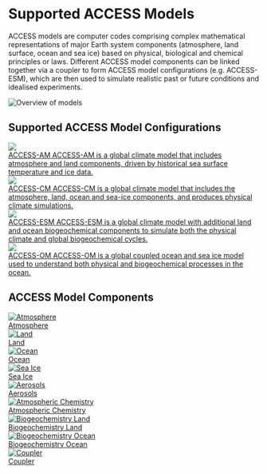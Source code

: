 # Supported ACCESS Models

ACCESS models are computer codes comprising complex mathematical representations of major Earth system components (atmosphere, land surface, ocean and sea ice) based on physical, biological and chemical principles or laws. Different ACCESS model components can be linked together via a coupler to form ACCESS model configurations (e.g. ACCESS-ESM), which are then used to simulate realistic past or future conditions and idealised experiments.
<!-- ACCESS is a family of related computer models that are able to represent different parts of the Earth system trough the deployment of various model components. ACCESS models link these model components through software called couplers to form different Model Configurations. -->
<!-- See also specific phrasing of components / configurations / experiments -->
<!-- https://access-nri.github.io/procedures-and-practices/pr-preview/pr-19/release/release_specification/ -->

![Overview of models](../assets/models_flow_diagram.png)
<!-- <img src="Assets/icon.png" width="200"> -->

## Supported ACCESS Model Configurations
<div class="card-container" style="flex-direction: column">
<a href="configurations/access-am/" class="rectangular-card default-text-color" style="height: 10em;">
        <div class="rectangular-card-image-container">
            <img src="../assets/model-config-logos/configurations-without-titles/access-am.png" class="white-background img-cover"></img> 
        </div>
        <div class="rectangular-card-text-container">
            <span class="bold" >ACCESS-AM</span>
            <span>
                ACCESS-AM is a global climate model that includes atmosphere and land components, driven by historical sea surface temperature and ice data.
            </span>
        </div>
    </a>
    <a href="configurations/access-cm/" class="rectangular-card default-text-color" style="height: 10em;">
        <div class="rectangular-card-image-container">
            <img src="../assets/model-config-logos/configurations-without-titles/access-cm.png" class="white-background img-cover"></img> 
        </div>
        <div class="rectangular-card-text-container">
            <span class="bold" >ACCESS-CM</span>
            <span>
                ACCESS-CM is a global climate model that includes the atmosphere, land, ocean and sea-ice components, and produces physical climate simulations.
            </span>
        </div>
    </a>
    <a href="configurations/access-esm/" class="rectangular-card default-text-color" style="height: 10em;">
        <div class="rectangular-card-image-container">
            <img src="../assets/model-config-logos/configurations-without-titles/access-esm.png" class="white-background img-cover"></img> 
        </div>
        <div class="rectangular-card-text-container">
            <span class="bold" >ACCESS-ESM</span>
            <span>
                ACCESS-ESM is a global climate model with additional land and ocean biogeochemical components to simulate both the physical climate and global biogeochemical cycles.
            </span>
        </div>
    </a>
    <a href="configurations/access-om/" class="rectangular-card default-text-color" style="height: 10em;">
        <div class="rectangular-card-image-container">
            <img src="../assets/model-config-logos/configurations-without-titles/access-om.png" class="white-background img-cover"></img> 
        </div>
        <div class="rectangular-card-text-container">
            <span class="bold" >ACCESS-OM</span>
            <span>
                ACCESS-OM is a global coupled ocean and sea ice model used to understand both physical and biogeochemical processes in the ocean.
            </span>
        </div>
    </a>
</div>

## ACCESS Model Components
<div class="card-container">
    <a href="model_components/atmosphere" class="squared-card aspect-ratio1to1 default-text-color">
        <div class="squared-card-image-container">
            <img class="img-contain" src="../assets/component-logos/components-without-titles/ACCESS icon ATMOSPHERE.png" alt="Atmosphere"></img>
        </div>
        <div class="squared-card-text-container bold">Atmosphere</div>
    </a>
    <a href="model_components/land" class="squared-card aspect-ratio1to1 default-text-color">
        <div class="squared-card-image-container">
            <img class="img-contain" src="../assets/component-logos/components-without-titles/ACCESS icon LAND SURFACE.png" alt="Land"></img>
        </div>
        <div class="squared-card-text-container bold">Land</div>
    </a>
    <a href="model_components/ocean" class="squared-card aspect-ratio1to1 default-text-color">
        <div class="squared-card-image-container">
            <img class="img-contain" src="../assets/component-logos/components-without-titles/ACCESS icon OCEAN.png" alt="Ocean"></img>
        </div>
        <div class="squared-card-text-container bold">Ocean</div>
    </a>
    <a href="model_components/sea-ice" class="squared-card aspect-ratio1to1 default-text-color">
        <div class="squared-card-image-container">
            <img class="img-contain" src="../assets/component-logos/components-without-titles/ACCESS icon SEA ICE.png" alt="Sea Ice"></img>
        </div>
        <div class="squared-card-text-container bold">Sea Ice</div>
    </a>
    <a href="model_components/aerosols_atmospheric_chemistry" class="squared-card aspect-ratio1to1 default-text-color">
        <div class="squared-card-image-container">
            <img class="img-contain" src="../assets/component-logos/components-without-titles/ACCESS icon AEROSOLS.png" alt="Aerosols"></img>
        </div>
        <div class="squared-card-text-container bold">Aerosols</div>
    </a>
    <a href="model_components/aerosols_atmospheric_chemistry" class="squared-card aspect-ratio1to1 default-text-color">
        <div class="squared-card-image-container">
            <img class="img-contain" src="../assets/component-logos/components-without-titles/ACCESS icon ATMOSPHERIC CHEMISTRY.png" alt="Atmospheric Chemistry"></img>
        </div>
        <div class="squared-card-text-container bold">Atmospheric Chemistry</div>
    </a>
    <a href="model_components/bgc_land" class="squared-card aspect-ratio1to1 default-text-color">
        <div class="squared-card-image-container">
            <img class="img-contain" src="../assets/component-logos/components-without-titles/ACCESS icon BGC LAND.png" alt="Biogeochemistry Land"></img>
        </div>
        <div class="squared-card-text-container bold">Biogeochemistry Land</div>
    </a>
    <a href="model_components/bgc_ocean" class="squared-card aspect-ratio1to1 default-text-color">
        <div class="squared-card-image-container">
            <img class="img-contain" src="../assets/component-logos/components-without-titles/ACCESS icon BGC OCEAN.png" alt="Biogeochemistry Ocean"></img>
        </div>
        <div class="squared-card-text-container bold">Biogeochemistry Ocean</div>
    </a>
    <a href="model_components/coupler" class="squared-card aspect-ratio1to1 default-text-color">
        <div class="squared-card-image-container">
            <img class="img-contain" src="../assets/component-logos/components-without-titles/ACCESS icon COUPLER.png" alt="Coupler"></img>
        </div>
        <div class="squared-card-text-container bold">Coupler</div>
    </a>
</div>
